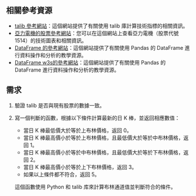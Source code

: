 ## 相關參考資源

- [talib 參考網站](https://havocfuture.tw/blog/python-indicators-talib)：這個網站提供了有關使用 talib 庫計算技術指標的相關資訊。
- [亞力電機的股票參考網站](https://www.wantgoo.com/stock/1514/technical-chart)：您可以在這個網站上查看亞力電機（股票代號 1514）的技術圖表和相關資訊。
- [DataFrame 的參考網站](https://www.learncodewithmike.com/2020/11/python-pandas-dataframe-tutorial.html)：這個網站提供了有關使用 Pandas 的 DataFrame 進行資料操作和分析的教學資源。
- [DataFrame w3s的參考網站](https://www.w3schools.com/python/pandas/pandas_dataframes.asp)：這個網站提供了有關使用 Pandas 的 DataFrame 進行資料操作和分析的教學資源。


## 需求

1. 驗證 talib 是否與現有股票的數據一致。
2. 寫一個判斷的函數，根據以下條件計算最新的日 K 棒，並返回相應數值：

   - 當日 K 棒最低價大於等於上布林價格，返回 0。
   - 當日 K 棒最高價小於等於上布林價格，且最低價大於等於中布林價格，返回 1。
   - 當日 K 棒最高價小於等於中布林價格，且最低價大於等於下布林價格，返回 2。
   - 當日 K 棒最高價小於等於上下布林價格，返回 3。
   - 如果以上條件都不符合，返回 5。

   這個函數使用 Python 和 talib 库來計算布林通道值並判斷符合的條件。